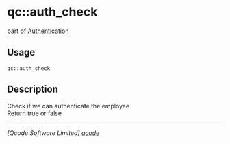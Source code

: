 qc::auth_check
==============

part of [Authentication](../auth.md)

Usage
-----
`qc::auth_check `

Description
-----------
Check if we can authenticate the employee<br/>Return true or false

----------------------------------
*[Qcode Software Limited] [qcode]*

[qcode]: http://www.qcode.co.uk "Qcode Software"